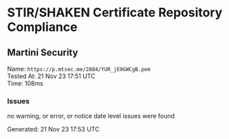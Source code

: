 # STIR/SHAKEN Certificate Repository Compliance

## Martini Security

Name: `https://p.mtsec.me/2884/YUR_jE9GWCgB.pem`\
Tested At: 21 Nov 23 17:51 UTC\
Time: 108ms

### Issues

no warning, or error, or notice date level issues were found

Generated: 21 Nov 23 17:53 UTC